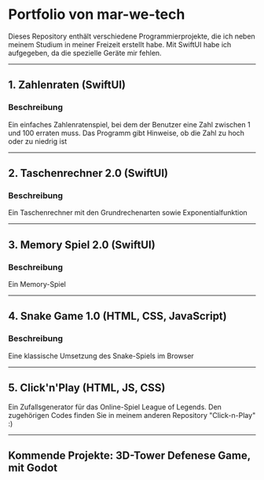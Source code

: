 # Portfolio von mar-we-tech

Dieses Repository enthält verschiedene Programmierprojekte, die ich neben meinem Studium in meiner Freizeit erstellt habe. Mit SwiftUI habe ich aufgegeben, da die spezielle Geräte mir fehlen.

---

## 1. Zahlenraten (SwiftUI)

### Beschreibung
Ein einfaches Zahlenratenspiel, bei dem der Benutzer eine Zahl zwischen 1 und 100 erraten muss. Das Programm gibt Hinweise, ob die Zahl zu hoch oder zu niedrig ist

---

## 2. Taschenrechner 2.0 (SwiftUI)

### Beschreibung
Ein Taschenrechner mit den Grundrechenarten sowie Exponentialfunktion

---

## 3. Memory Spiel 2.0 (SwiftUI)

### Beschreibung
Ein Memory-Spiel

---

## 4. Snake Game 1.0 (HTML, CSS, JavaScript)

### Beschreibung
Eine klassische Umsetzung des Snake-Spiels im Browser

---

## 5. Click'n'Play (HTML, JS, CSS)
Ein Zufallsgenerator für das Online-Spiel League of Legends.
Den zugehörigen Codes finden Sie in meinem anderen Repository "Click-n-Play" :)

---

## Kommende Projekte: **3D-Tower Defenese Game, mit Godot**
